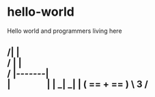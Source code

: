 # hello-world

Hello world and programmers living here

  /|         |\
 / |         | \
/  |_-------_|  \
| ```       ``` |
| _|        _|  |
(  == + ==      )
\    3        /
------------




